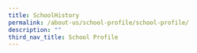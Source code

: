 ```yaml
---
title: SchoolHistory
permalink: /about-us/school-profile/school-profile/
description: ""
third_nav_title: School Profile
---
```


